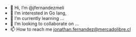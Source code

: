 - 👋 Hi, I’m @jfernandezmeli
- 👀 I’m interested in Go lang, 
- 🌱 I’m currently learning ...
- 💞️ I’m looking to collaborate on ...
- 📫 How to reach me jonathan.fernandez@mercadolibre.cl
<!---
jfernandezmeli/jfernandezmeli is a ✨ special ✨ repository because its `README.md` (this file) appears on your GitHub profile.
You can click the Preview link to take a look at your changes.
--->
